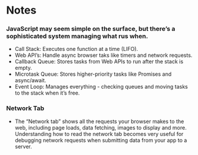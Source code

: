 # Notes

### JavaScript may seem simple on the surface, but there’s a sophisticated system managing what rus when.

- Call Stack: Executes one function at a time (LIFO).
- Web API’s: Handle async browser taks like timers and network requests.
- Callback Queue: Stores tasks from Web APIs to run after the stack is empty.
- Microtask Queue: Stores higher-priority tasks like Promises and async/await.
- Event Loop: Manages everything - checking queues and moving tasks to the stack when it’s free.

### Network Tab

- The “Network tab” shows all the requests your browser makes to the web, including page loads, data fetching, images to display and more. Understanding how to read the network tab becomes very useful for debugging network requests when submitting data from your app to a server.
